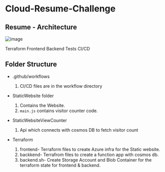# Cloud-Resume-Challenge

## Resume - Architecture

![image](https://user-images.githubusercontent.com/49052348/194770077-e69158a2-ab6b-48f0-b943-2ab9b09755e3.png)


Terraform
Frontend
Backend
Tests
CI/CD

## Folder Structure
- .github/workflows
  1. CI/CD files are in the workflow directory

- StaticWebsite folder 
  1. Contains the Website.
  2. `main.js` contains visitor counter code.
  
- StaticWebsiteViewCounter
  1. Api which connects with cosmos DB to fetch visitor count 

- Terraform
  1. frontend- Terraform files to create Azure infra for the Static website.
  2. backkend- Terrafrom files to create a function app with cosmos db.
  3. backend.sh- Create Storage Account and Blob Container for the terraform state for frontend & backend.


